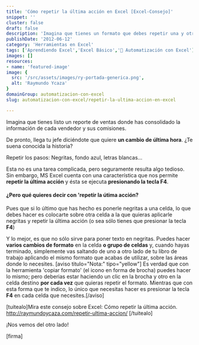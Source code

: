 ```yaml
---
title: 'Cómo repetir la última acción en Excel [Excel-Consejo]'
snippet: ''
cluster: false
draft: false 
description: 'Imagina que tienes un formato que debes repetir una y otra vez. Qué tedioso resulta ¿No es verdad? Aprende cómo puedes repetir la última acción en Excel.'
publishDate: '2012-06-12'
category: 'Herramientas en Excel'
tags: ['Aprendiendo Excel','Excel Básico','🤖 Automatización con Excel']
images: []
resources: 
- name: 'featured-image'
image: {
  src: '/src/assets/images/ry-portada-generica.png',
  alt: 'Raymundo Ycaza'
}
domainGroup: automatizacion-con-excel
slug: automatizacion-con-excel/repetir-la-ultima-accion-en-excel

---
```


Imagina que tienes listo un reporte de ventas donde has consolidado la información de cada vendedor y sus comisiones.

De pronto, llega tu jefe diciéndote que quiere **un cambio de última hora**. ¿Te suena conocida la historia?

Repetir los pasos: Negritas, fondo azul, letras blancas...

Esta no es una tarea complicada, pero seguramente resulta algo tedioso. Sin embargo, MS Excel cuenta con una característica que nos permite **repetir la última acción** y ésta se ejecuta **presionando la tecla F4**.

#### ¿Pero qué quieres decir con 'repetir la útima acción?

Pues que si lo último que has hecho es ponerle negritas a una celda, lo que debes hacer es colocarte sobre otra celda a la que quieras aplicarle negritas y repetir la última acción (o sea sólo tienes que presionar la tecla **F4**)

Y lo mejor, es que no sólo sirve para poner texto en negritas. Puedes hacer **varios cambios de formato** en la celda **o grupo de celdas** y, cuando hayas terminado, simplemente vas saltando de uno a otro lado de tu libro de trabajo aplicando el mismo formato que acabas de utilizar, sobre las áreas donde lo necesites. \[aviso titulo="Nota:" tipo="yellow"\] Es verdad que con la herramienta 'copiar formato' (el icono en forma de brocha) puedes hacer lo mismo; pero deberias estar haciendo un clic en la brocha y otro en la celda destino **por cada vez** que quieras repetir el formato. Mientras que con esta forma que te indico, lo único que necesitas hacer es presionar la tecla **F4** en cada celda que necesites.\[/aviso\]

\[tuitealo\]Mira este consejo sobre Excel: Cómo repetir la última acción. http://raymundoycaza.com/repetir-ultima-accion/ \[/tuitealo\]

¡Nos vemos del otro lado!

\[firma\]
